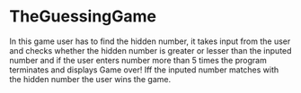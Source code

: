 # TheGuessingGame
In this game user has to find the hidden number,
it takes input from the user and checks whether 
the hidden number is greater or lesser than the inputed number
and if the user enters number more than 5 times the program terminates and  displays Game over!
Iff the inputed number matches with the hidden number the user wins the game.
